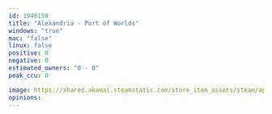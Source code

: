 ```yaml
---
id: 1946150
title: "Alexandria - Port of Worlds"
windows: "true"
mac: "false"
linux: false
positive: 0
negative: 0
estimated_owners: "0 - 0"
peak_ccu: 0

image: https://shared.akamai.steamstatic.com/store_item_assets/steam/apps/1946150/header.jpg?t=1652550752
opinions:
---
```

